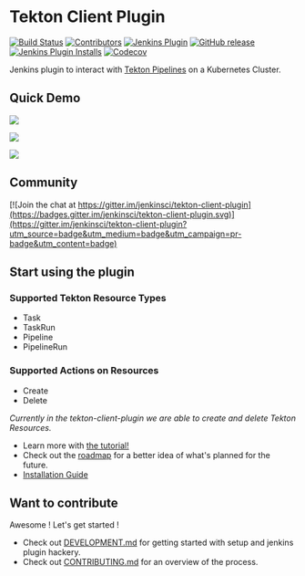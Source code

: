 # Tekton Client Plugin

[![Build Status](https://ci.jenkins.io/job/Plugins/job/tekton-client-plugin/job/master/badge/icon)](https://ci.jenkins.io/job/Plugins/job/tekton-client-plugin/job/master/)
[![Contributors](https://img.shields.io/github/contributors/jenkinsci/tekton-client-plugin.svg)](https://github.com/jenkinsci/tekton-client-plugin/graphs/contributors)
[![Jenkins Plugin](https://img.shields.io/jenkins/plugin/v/tekton-client.svg)](https://plugins.jenkins.io/tekton-client)
[![GitHub release](https://img.shields.io/github/release/jenkinsci/tekton-client-plugin.svg?label=changelog)](https://github.com/jenkinsci/tekton-client-plugin/releases/latest)
[![Jenkins Plugin Installs](https://img.shields.io/jenkins/plugin/i/tekton-client.svg?color=blue)](https://plugins.jenkins.io/tekton-client)
[![Codecov](https://codecov.io/gh/jenkinsci/tekton-client-plugin/branch/master/graph/badge.svg)](https://codecov.io/gh/jenkinsci/tekton-client-plugin)


Jenkins plugin to interact with [Tekton Pipelines](https://github.com/tektoncd/pipeline) on a Kubernetes Cluster. 

## Quick Demo

[![](https://img.youtube.com/vi/hAWOlJ0CetQ/0.jpg)](https://www.youtube.com/watch?v=hAWOlJ0CetQ "Tekton Client Plugin")

[![](https://i.ytimg.com/vi/17T3-9LeXGA/hqdefault.jpg?sqp=-oaymwEnCNACELwBSFryq4qpAxkIARUAAIhCGAHYAQHiAQoIGBACGAY4AUAB&rs=AOn4CLDYq56OoZBpjrKcUU95f1U_7-d99g )](https://www.youtube.com/watch?v=17T3-9LeXGA&t=67s&ab_channel=ContinuousDeliveryFoundation "Bridging the Gap with Tekton-client-plugin for Jenkins - Vibhav Bobade, Red Hat")

[![](https://i.ytimg.com/vi/2RT9XwIWkVQ/hqdefault.jpg?sqp=-oaymwFBCNACELwBSFryq4qpAzMIARUAAIhCGAHYAQHiAQoIGBACGAY4AUAB8AEB-AHUBoAC4AOKAgwIABABGEcgWihlMA8=&rs=AOn4CLC0dKFVbMLuf6A4GKz6K8yVc7SNkg )](https://www.youtube.com/watch?v=2RT9XwIWkVQ&ab_channel=Jenkins "")

## Community
[![Join the chat at https://gitter.im/jenkinsci/tekton-client-plugin](https://badges.gitter.im/jenkinsci/tekton-client-plugin.svg)](https://gitter.im/jenkinsci/tekton-client-plugin?utm_source=badge&utm_medium=badge&utm_campaign=pr-badge&utm_content=badge)

## Start using the plugin

### Supported Tekton Resource Types
- Task 
- TaskRun
- Pipeline
- PipelineRun

### Supported Actions on Resources
- Create 
- Delete

_Currently in the tekton-client-plugin we are able to create and delete Tekton Resources._ 

- Learn more with [the tutorial!](docs/tutorial.md)
- Check out the [roadmap](roadmap.md) for a better idea of what's planned for the future.
- [Installation Guide](docs/installation.md)

## Want to contribute

Awesome ! Let's get started !

- Check out [DEVELOPMENT.md](DEVELOPMENT.md) for getting started with setup and jenkins plugin hackery.
- Check out [CONTRIBUTING.md](CONTRIBUTING.md) for an overview of the process.
